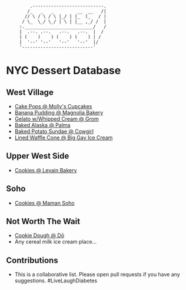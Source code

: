              .---------------------------.
            /_   _   _         __  __   /|
           // \ / \ / \ |_/ | |_  (_   / |
          / \_  \_/ \_/ | \ | |__ ,_/ /  |
         :.__________________________/   /
         |  .--. .--.   .--.   .--.  |  /
         | (    )    ) (    ) (    ) | /
         |  '--' '--'   '--'   '--'  |/
         '---------------------------' 

# NYC Dessert Database

## West Village
* [Cake Pops @ Molly's Cupcakes](https://www.yelp.com/biz/mollys-cupcakes-new-york)
* [Banana Pudding @ Magnolia Bakery](https://www.yelp.com/biz/magnolia-bakery-west-village-new-york)
* [Gelato w/Whipped Cream @ Grom](https://www.yelp.com/biz/grom-new-york-3?osq=Grom)
* [Baked Alaska @ Palma](https://www.yelp.com/biz/palma-new-york)
* [Baked Potato Sundae @ Cowgirl](https://www.yelp.com/biz/cowgirl-new-york)
* [Lined Waffle Cone @ Big Gay Ice Cream](https://www.yelp.com/biz/big-gay-ice-cream-shop-new-york-2)

## Upper West Side
* [Cookies @ Levain Bakery](https://www.yelp.com/biz/levain-bakery-new-york?osq=levain)

## Soho
* [Cookies @ Maman Soho](https://www.yelp.com/biz/maman-soho-new-york)

## Not Worth The Wait
* [Cookie Dough @ Dō](https://www.yelp.com/biz/d%C5%8D-cookie-dough-confections-new-york-2?osq=do)
* Any cereal milk ice cream place...

## Contributions
* This is a collaborative list. Please open pull requests if you have any suggestions. #LiveLaughDiabetes


